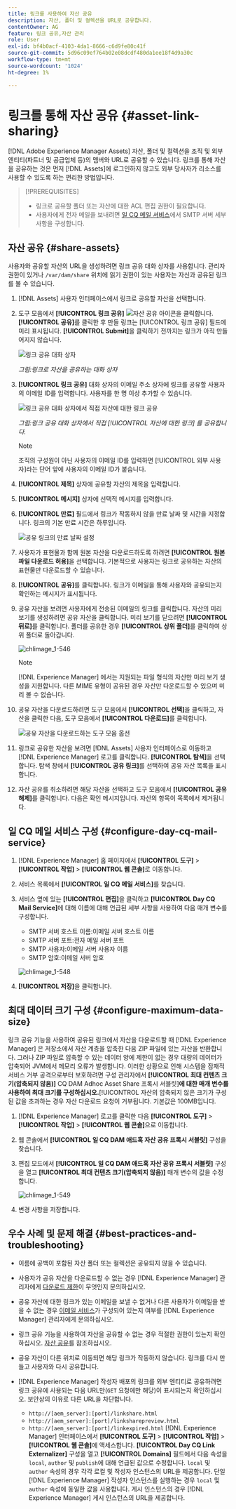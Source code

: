 ```yaml
---
title: 링크를 사용하여 자산 공유
description: 자산, 폴더 및 컬렉션을 URL로 공유합니다.
contentOwner: AG
feature: 링크 공유,자산 관리
role: User
exl-id: bf4b0acf-4103-4da1-8666-c6d9fe80c41f
source-git-commit: 5d96c09ef764b02e08dcdf480da1ee18f4d9a30c
workflow-type: tm+mt
source-wordcount: '1024'
ht-degree: 1%

---
```


# 링크를 통해 자산 공유 {#asset-link-sharing}

[!DNL Adobe Experience Manager Assets] 자산, 폴더 및 컬렉션을 조직 및 외부 엔티티(파트너 및 공급업체 등)의 멤버와 URL로 공유할 수 있습니다. 링크를 통해 자산을 공유하는 것은 먼저 [!DNL Assets]에 로그인하지 않고도 외부 당사자가 리소스를 사용할 수 있도록 하는 편리한 방법입니다.

>[!PREREQUISITES]
>
>* 링크로 공유할 폴더 또는 자산에 대한 ACL 편집 권한이 필요합니다.
>* 사용자에게 전자 메일을 보내려면 [일 CQ 메일 서비스](#configmailservice)에서 SMTP 서버 세부 사항을 구성합니다.


## 자산 공유 {#share-assets}

사용자와 공유할 자산의 URL을 생성하려면 링크 공유 대화 상자를 사용합니다. 관리자 권한이 있거나 `/var/dam/share` 위치에 읽기 권한이 있는 사용자는 자신과 공유된 링크를 볼 수 있습니다.

1. [!DNL Assets] 사용자 인터페이스에서 링크로 공유할 자산을 선택합니다.
1. 도구 모음에서 **[!UICONTROL 링크 공유]** ![자산 공유 아이콘](assets/assets_share.png)을 클릭합니다. **[!UICONTROL 공유]**&#x200B;를 클릭한 후 만들 링크는 [!UICONTROL 링크 공유] 필드에 미리 표시됩니다. **[!UICONTROL Submit]**&#x200B;을 클릭하기 전까지는 링크가 아직 만들어지지 않습니다.

   ![링크 공유 대화 상자](assets/chlimage_1-542.png)

   *그림:링크로 자산을 공유하는 대화 상자*

1. **[!UICONTROL 링크 공유]** 대화 상자의 이메일 주소 상자에 링크를 공유할 사용자의 이메일 ID를 입력합니다. 사용자를 한 명 이상 추가할 수 있습니다.

   ![링크 공유 대화 상자에서 직접 자산에 대한 링크 공유](assets/chlimage_1-543.png)

   *그림:링크 공유 대화 상자에서 직접  [!UICONTROL 자산에 대한 링크] 를 공유합니다.*

   >[!NOTE]
   >
   >조직의 구성원이 아닌 사용자의 이메일 ID를 입력하면 [!UICONTROL 외부 사용자]라는 단어 앞에 사용자의 이메일 ID가 붙습니다.

1. **[!UICONTROL 제목]** 상자에 공유할 자산의 제목을 입력합니다.
1. **[!UICONTROL 메시지]** 상자에 선택적 메시지를 입력합니다.

1. **[!UICONTROL 만료]** 필드에서 링크가 작동하지 않을 만료 날짜 및 시간을 지정합니다. 링크의 기본 만료 시간은 하루입니다.

   ![공유 링크의 만료 날짜 설정](assets/chlimage_1-544.png)

1. 사용자가 표현물과 함께 원본 자산을 다운로드하도록 하려면 **[!UICONTROL 원본 파일 다운로드 허용]**&#x200B;을 선택합니다. 기본적으로 사용자는 링크로 공유하는 자산의 표현물만 다운로드할 수 있습니다.

1. **[!UICONTROL 공유]**&#x200B;를 클릭합니다. 링크가 이메일을 통해 사용자와 공유되는지 확인하는 메시지가 표시됩니다.

1. 공유 자산을 보려면 사용자에게 전송된 이메일의 링크를 클릭합니다. 자산의 미리 보기를 생성하려면 공유 자산을 클릭합니다. 미리 보기를 닫으려면 **[!UICONTROL 뒤로]**&#x200B;를 클릭합니다. 폴더를 공유한 경우 **[!UICONTROL 상위 폴더]**&#x200B;를 클릭하여 상위 폴더로 돌아갑니다.

   ![chlimage_1-546](assets/chlimage_1-546.png)

   >[!NOTE]
   >
   >[!DNL Experience Manager] 에서는 지원되는 파일 형식의 자산만 미리 보기 생성을 지원합니다. 다른 MIME 유형이 공유된 경우 자산만 다운로드할 수 있으며 미리 볼 수 없습니다.

1. 공유 자산을 다운로드하려면 도구 모음에서 **[!UICONTROL 선택]**&#x200B;을 클릭하고, 자산을 클릭한 다음, 도구 모음에서 **[!UICONTROL 다운로드]**&#x200B;를 클릭합니다.

   ![공유 자산을 다운로드하는 도구 모음 옵션](assets/chlimage_1-547.png)

1. 링크로 공유한 자산을 보려면 [!DNL Assets] 사용자 인터페이스로 이동하고 [!DNL Experience Manager] 로고를 클릭합니다. **[!UICONTROL 탐색]**&#x200B;을 선택합니다. 탐색 창에서 **[!UICONTROL 공유 링크]**&#x200B;를 선택하여 공유 자산 목록을 표시합니다.

1. 자산 공유를 취소하려면 해당 자산을 선택하고 도구 모음에서 **[!UICONTROL 공유 해제]**&#x200B;를 클릭합니다. 다음은 확인 메시지입니다. 자산의 항목이 목록에서 제거됩니다.

## 일 CQ 메일 서비스 구성 {#configure-day-cq-mail-service}

1. [!DNL Experience Manager] 홈 페이지에서 **[!UICONTROL 도구]** > **[!UICONTROL 작업]** > **[!UICONTROL 웹 콘솔]**&#x200B;로 이동합니다.
1. 서비스 목록에서 **[!UICONTROL 일 CQ 메일 서비스]**&#x200B;를 찾습니다.
1. 서비스 옆에 있는 **[!UICONTROL 편집]**&#x200B;을 클릭하고 **[!UICONTROL Day CQ Mail Service]**&#x200B;에 대해 이름에 대해 언급된 세부 사항을 사용하여 다음 매개 변수를 구성합니다.

   * SMTP 서버 호스트 이름:이메일 서버 호스트 이름
   * SMTP 서버 포트:전자 메일 서버 포트
   * SMTP 사용자:이메일 서버 사용자 이름
   * SMTP 암호:이메일 서버 암호

   ![chlimage_1-548](assets/chlimage_1-548.png)

1. **[!UICONTROL 저장]**&#x200B;을 클릭합니다.

## 최대 데이터 크기 구성 {#configure-maximum-data-size}

링크 공유 기능을 사용하여 공유된 링크에서 자산을 다운로드할 때 [!DNL Experience Manager] 은 저장소에서 자산 계층을 압축한 다음 ZIP 파일에 있는 자산을 반환합니다. 그러나 ZIP 파일로 압축할 수 있는 데이터 양에 제한이 없는 경우 대량의 데이터가 압축되어 JVM에서 메모리 오류가 발생합니다. 이러한 상황으로 인해 시스템을 잠재적 서비스 거부 공격으로부터 보호하려면 구성 관리자에서 **[!UICONTROL 최대 컨텐츠 크기(압축되지 않음)]** CQ DAM Adhoc Asset Share 프록시 서블릿&#x200B;]**에 대한 매개 변수를 사용하여 최대 크기를 구성하십시오.**[!UICONTROL  자산의 압축되지 않은 크기가 구성된 값을 초과하는 경우 자산 다운로드 요청이 거부됩니다. 기본값은 100MB입니다.

1. [!DNL Experience Manager] 로고를 클릭한 다음 **[!UICONTROL 도구]** > **[!UICONTROL 작업]** > **[!UICONTROL 웹 콘솔]**&#x200B;으로 이동합니다.
1. 웹 콘솔에서 **[!UICONTROL 일 CQ DAM 애드혹 자산 공유 프록시 서블릿]** 구성을 찾습니다.
1. 편집 모드에서 **[!UICONTROL 일 CQ DAM 애드혹 자산 공유 프록시 서블릿]** 구성을 열고 **[!UICONTROL 최대 컨텐츠 크기(압축되지 않음)]** 매개 변수의 값을 수정합니다.

   ![chlimage_1-549](assets/chlimage_1-549.png)

1. 변경 사항을 저장합니다.

## 우수 사례 및 문제 해결 {#best-practices-and-troubleshooting}

* 이름에 공백이 포함된 자산 폴더 또는 컬렉션은 공유되지 않을 수 있습니다.
* 사용자가 공유 자산을 다운로드할 수 없는 경우 [!DNL Experience Manager] 관리자에게 [다운로드 제한](#configure-maximum-data-size)이 무엇인지 문의하십시오.
* 공유 자산에 대한 링크가 있는 이메일을 보낼 수 없거나 다른 사용자가 이메일을 받을 수 없는 경우 [이메일 서비스](#configure-day-cq-mail-service)가 구성되어 있는지 여부를 [!DNL Experience Manager] 관리자에게 문의하십시오.
* 링크 공유 기능을 사용하여 자산을 공유할 수 없는 경우 적절한 권한이 있는지 확인하십시오. [자산 공유](#share-assets)를 참조하십시오.
* 공유 자산이 다른 위치로 이동되면 해당 링크가 작동하지 않습니다. 링크를 다시 만들고 사용자와 다시 공유합니다.

* [!DNL Experience Manager] 작성자 배포의 링크를 외부 엔티티로 공유하려면 링크 공유에 사용되는 다음 URL만(`GET` 요청에만 해당)이 표시되는지 확인하십시오. 보안상의 이유로 다른 URL을 차단합니다.

   * `http://[aem_server]:[port]/linkshare.html`
   * `http://[aem_server]:[port]/linksharepreview.html`
   * `http://[aem_server]:[port]/linkexpired.html`
   [!DNL Experience Manager] 인터페이스에서 **[!UICONTROL 도구]** > **[!UICONTROL 작업]** > **[!UICONTROL 웹 콘솔]**&#x200B;에 액세스합니다. **[!UICONTROL Day CQ Link Externalizer]** 구성을 열고 **[!UICONTROL Domains]** 필드에서 다음 속성을 `local`, `author` 및 `publish`에 대해 언급된 값으로 수정합니다. `local` 및 `author` 속성의 경우 각각 로컬 및 작성자 인스턴스의 URL을 제공합니다. 단일 [!DNL Experience Manager] 작성자 인스턴스를 실행하는 경우 `local` 및 `author` 속성에 동일한 값을 사용합니다. 게시 인스턴스의 경우 [!DNL Experience Manager] 게시 인스턴스의 URL을 제공합니다.
